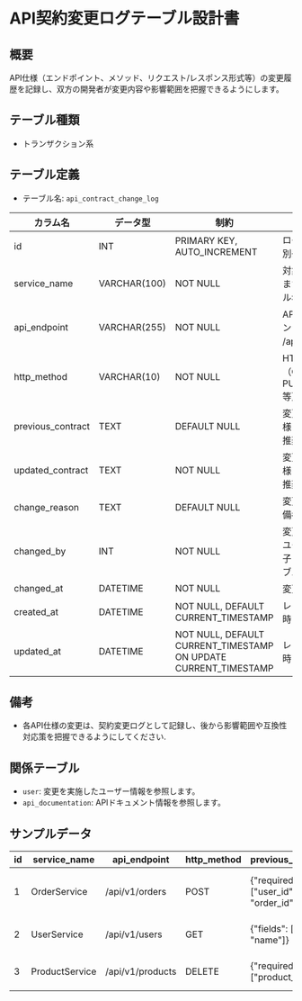 # API契約変更ログテーブル設計書

## 概要
API仕様（エンドポイント、メソッド、リクエスト/レスポンス形式等）の変更履歴を記録し、双方の開発者が変更内容や影響範囲を把握できるようにします。

## テーブル種類
- トランザクション系

## テーブル定義
- テーブル名: `api_contract_change_log`

| カラム名             | データ型      | 制約                                      | 説明                                            |
|----------------------|---------------|-------------------------------------------|-------------------------------------------------|
| id                   | INT           | PRIMARY KEY, AUTO_INCREMENT               | ログの一意な識別子                                 |
| service_name         | VARCHAR(100)  | NOT NULL                                  | 対象サービス名またはモジュール名                   |
| api_endpoint         | VARCHAR(255)  | NOT NULL                                  | APIエンドポイント（例: /api/v1/items）             |
| http_method          | VARCHAR(10)   | NOT NULL                                  | HTTPメソッド（GET, POST, PUT, DELETE等）           |
| previous_contract    | TEXT          | DEFAULT NULL                              | 変更前のAPI仕様（JSON形式推奨）                   |
| updated_contract     | TEXT          | NOT NULL                                  | 変更後のAPI仕様（JSON形式推奨）                   |
| change_reason        | TEXT          | DEFAULT NULL                              | 変更理由または備考                                 |
| changed_by           | INT           | NOT NULL                                  | 変更を実施したユーザーの識別子（`user` テーブル参照）|
| changed_at           | DATETIME      | NOT NULL                                  | 変更実施日時                                    |
| created_at           | DATETIME      | NOT NULL, DEFAULT CURRENT_TIMESTAMP       | レコード作成日時                                |
| updated_at           | DATETIME      | NOT NULL, DEFAULT CURRENT_TIMESTAMP ON UPDATE CURRENT_TIMESTAMP | レコード更新日時                   |

## 備考
- 各API仕様の変更は、契約変更ログとして記録し、後から影響範囲や互換性対応策を把握できるようにしてください.

## 関係テーブル
- `user`: 変更を実施したユーザー情報を参照します。
- `api_documentation`: APIドキュメント情報を参照します。

## サンプルデータ
| id | service_name  | api_endpoint   | http_method | previous_contract                                  | updated_contract                                     | change_reason         | changed_by | changed_at           | created_at           |
|----|---------------|----------------|-------------|----------------------------------------------------|------------------------------------------------------|-----------------------|------------|----------------------|----------------------|
| 1  | OrderService  | /api/v1/orders | POST        | {"required": ["user_id", "order_id"]}              | {"required": ["user_id", "order_id", "amount"]}      | 注文情報拡大のため    | 1          | 2023-10-01 10:00:00  | 2023-10-01 10:00:00  |
| 2  | UserService   | /api/v1/users  | GET         | {"fields": ["id", "name"]}                         | {"fields": ["id", "name", "email"]}                  | ユーザー情報追加のため | 2          | 2023-10-05 10:00:00  | 2023-10-05 10:00:00  |
| 3  | ProductService| /api/v1/products| DELETE      | {"required": ["product_id"]}                       | {"required": ["product_id", "reason"]}               | 削除理由追加のため    | 3          | 2023-10-10 10:00:00  | 2023-10-10 10:00:00  |
